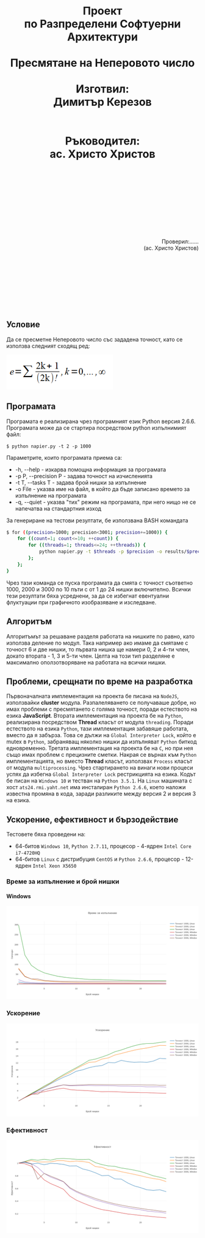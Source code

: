 <h1 align="center">
<br><br><br><br><br><br>
  <b>Проект</b><br>
  по Разпределени Софтуерни Архитектури
  <br><br>
  <b>Пресмятане на Неперовото число</b>
  <br><br>
  Изготвил:<br>
  Димитър Керезов<br>
  <br><br>
  Ръководител:<br>
  ас. Христо Христов<br>

</h1>
<br><br><br><br><br><br><br><br><br><br>
<p align="right">
    Проверил:......<br>
    (ас. Христо Христов)
</p>
<br><br><br><br><br><br><br><br>

## Условие
Да се пресметне Неперовото число със зададена точност, като се използва следният сходящ ред:

![Формула](https://raw.githubusercontent.com/Mitko-Kerezov/napier-constant/master/formula.png)

## Програмата

Програмата е реализирана чрез програмният език Python версия 2.6.6. Програмата може да се стартира посредством python изпълнимият файл:
```Shell
$ python napier.py -t 2 -p 1000
```

Параметрите, които програмата приема са:
* -h, --help - изкарва помощна информация за програмата
* -p P, --precision P - задава точност на изчисленията
* -t T, --tasks T - задава брой нишки за изпълнение
* -o File - указва име на файл, в който да бъде записано времето за изпълнение на програмата
* -q, --quiet - указва "тих" режим на програмата, при него нищо не се напечатва на стандартния изход

За генериране на тестови резултати, бе използвана BASH командата

```BASH
$ for ((precision=1000; precision<3001; precision+=1000)) {
    for ((count=1; count<=10; ++count)) {
        for ((threads=1; threads<=24; ++threads)) {
            python napier.py -t $threads -p $precision -o results/$precision/$threads.txt -q;
        };
    };
}
```

Чрез тази команда се пуска програмата да смята с точност съответно 1000, 2000 и 3000 по 10 пъти с от 1 до 24 нишки включително. Всички тези резултати бяха усреднени, за да се избегнат евентуални флуктуации при графичното изобразяване и изследване.

## Алгоритъм
Алгоритъмът за решаване разделя работата на нишките по равно, като използва деление по модул. Така например ако имаме да смятаме с точност 6 и две нишки, то първата нишка ще намери 0, 2 и 4-ти член, докато втората - 1, 3 и 5-ти член. Целта на този тип разделяне е максимално оползотворяване на работата на всички нишки.

## Проблеми, срещнати по време на разработка
Първоначалната имплементация на проекта бе писана на `NodeJS`, използвайки **cluster** модула. Разпалеляването се получаваше добре, но имах проблеми с пресмятането с голяма точност, поради естеството на езика **JavaScript**. Втората имплементация на проекта бе на `Python`, реализирана посредством **Thread** класът от модула `threading`. Поради естеството на езика `Python`, тази имплементация забавяше работата, вместо да я забърза. Това се дължи на `Global Interpreter Lock`, който е mutex в `Python`, забраняващ няколко нишки да изпълняват `Python` биткод едновременно. Третата имплементация на проекта бе на `C`, но при нея също имах проблем с прецизните сметки. Накрая се върнах към `Python` имплементацията, но вместо **Thread** класът, използвах `Process` класът от модула `multiprocessing`. Чрез стартирането на винаги нови процеси успях да избегна `Global Interpreter Lock` рестрикцията на езика. Кодът бе писан на `Windows 10` и тестван на `Python 3.5.1`. На `Linux` машината с хост `ats24.rmi.yaht.net` има инсталиран `Python 2.6.6`, което наложи известна промяна в кода, заради разликите между версия 2 и версия 3 на езика.

## Ускорение, ефективност и бързодействие
Тестовете бяха проведени на:
* 64-битов `Windows 10`, `Python 2.7.11`, процесор - 4-ядрен `Intel Core i7-4720HQ`
* 64-битов `Linux` с дистрибуция `CentOS` и `Python 2.6.6`, процесор - 12-ядрен `Intel Xeon X5650`

### Време за изпълнение и брой нишки
#### Windows
![Време за изпълнение](https://raw.githubusercontent.com/Mitko-Kerezov/napier-constant/master/results/plots/execution-time.png)

### Ускорение
![Ускорение](https://raw.githubusercontent.com/Mitko-Kerezov/napier-constant/master/results/plots/acceleration.png)

### Ефективност
![Ефективност](https://raw.githubusercontent.com/Mitko-Kerezov/napier-constant/master/results/plots/efficiency.png)

